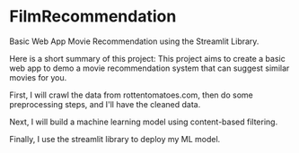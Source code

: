 # FilmRecommendation
Basic Web App Movie Recommendation using the Streamlit Library.

Here is a short summary of this project:
This project aims to create a basic web app to demo a movie recommendation system that can suggest similar movies for you.

First, I will crawl the data from rottentomatoes.com, then do some preprocessing steps, and I'll have the cleaned data.

Next, I will build a machine learning model using content-based filtering.

Finally, I use the streamlit library to deploy my ML model.
